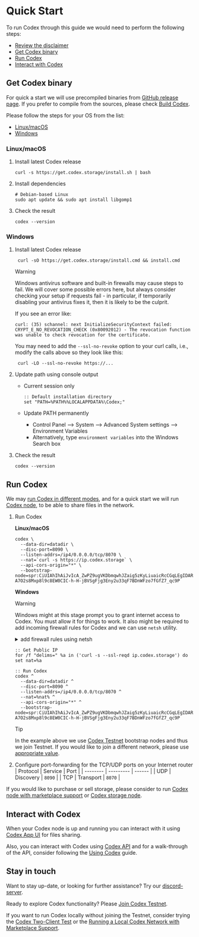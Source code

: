 # Quick Start

To run Codex through this guide we would need to perform the following steps:
- [Review the disclaimer](/codex/disclaimer)
- [Get Codex binary](#get-codex-binary)
- [Run Codex](#run-codex)
- [Interact with Codex](#interact-with-codex)

## Get Codex binary

For quick a start we will use precompiled binaries from [GitHub release page](https://github.com/codex-storage/nim-codex/releases). If you prefer to compile from the sources, please check [Build Codex](/learn/build).

Please follow the steps for your OS from the list:
- [Linux/macOS](#linux-macos)
- [Windows](#windows)

### Linux/macOS

1. Install latest Codex release
   ```shell
   curl -s https://get.codex.storage/install.sh | bash
   ```

2. Install dependencies
   ```shell
   # Debian-based Linux
   sudo apt update && sudo apt install libgomp1
   ```

3. Check the result
   ```shell
   codex --version
   ```

### Windows

1. Install latest Codex release
   ```batch
    curl -sO https://get.codex.storage/install.cmd && install.cmd 
   ```

   > [!WARNING]
   > Windows antivirus software and built-in firewalls may cause steps to fail. We will cover some possible errors here, but always consider checking your setup if requests fail - in particular, if temporarily disabling your antivirus fixes it, then it is likely to be the culprit.

   If you see an error like:

   ```batch
   curl: (35) schannel: next InitializeSecurityContext failed: CRYPT_E_NO_REVOCATION_CHECK (0x80092012) - The revocation function was unable to check revocation for the certificate.
   ```

   You may need to add the `--ssl-no-revoke` option to your curl calls, i.e., modify the calls above so they look like this:

   ```batch
    curl -LO --ssl-no-revoke https://...
    ```

2. Update path using console output
    - Current session only
      ```batch
      :: Default installation directory
      set "PATH=%PATH%%LOCALAPPDATA%\Codex;"
      ```

    - Update PATH permanently
      - Control Panel --> System --> Advanced System settings --> Environment Variables
      - Alternatively, type `environment variables` into the Windows Search box

3. Check the result
   ```shell
   codex --version
   ```

## Run Codex

We may [run Codex in different modes](/learn/run#run), and for a quick start we will run [Codex node](/learn/run#codex-node), to be able to share files in the network.

1. Run Codex

   **Linux/macOS**
   ```shell
   codex \
     --data-dir=datadir \
     --disc-port=8090 \
     --listen-addrs=/ip4/0.0.0.0/tcp/8070 \
     --nat=`curl -s https://ip.codex.storage` \
     --api-cors-origin="*" \
     --bootstrap-node=spr:CiUIAhIhAiJvIcA_ZwPZ9ugVKDbmqwhJZaig5zKyLiuaicRcCGqLEgIDARo8CicAJQgCEiECIm8hwD9nA9n26BUoNuarCEllqKDnMrIuK5qJxFwIaosQ3d6esAYaCwoJBJ_f8zKRAnU6KkYwRAIgM0MvWNJL296kJ9gWvfatfmVvT-A7O2s8Mxp8l9c8EW0CIC-h-H-jBVSgFjg3Eny2u33qF7BDnWFzo7fGfZ7_qc9P
   ```

   **Windows**

   > [!WARNING]
   > Windows might at this stage prompt you to grant internet access to Codex. You must allow it for things to work.
   > It also might be required to add incoming firewall rules for Codex and we can use `netsh` utility.

   <details>
   <summary>add firewall rules using netsh</summary>

   ```batch
   :: Add rules
   netsh advfirewall firewall add rule name="Allow Codex (TCP-In)" protocol=TCP dir=in localport=8070 action=allow
   netsh advfirewall firewall add rule name="Allow Codex (UDP-In)" protocol=UDP dir=in localport=8090 action=allow

   :: List rules
   netsh advfirewall firewall show rule name=all | find /I "Codex"

   :: Delete rules
   netsh advfirewall firewall delete rule name="Allow Codex (TCP-In)"
   netsh advfirewall firewall delete rule name="Allow Codex (UDP-In)"
   ```
   </details>

   ```batch
   :: Get Public IP
   for /f "delims=" %a in ('curl -s --ssl-reqd ip.codex.storage') do set nat=%a

   :: Run Codex
   codex ^
     --data-dir=datadir ^
     --disc-port=8090 ^
     --listen-addrs=/ip4/0.0.0.0/tcp/8070 ^
     --nat=%nat% ^
     --api-cors-origin="*" ^
     --bootstrap-node=spr:CiUIAhIhAiJvIcA_ZwPZ9ugVKDbmqwhJZaig5zKyLiuaicRcCGqLEgIDARo8CicAJQgCEiECIm8hwD9nA9n26BUoNuarCEllqKDnMrIuK5qJxFwIaosQ3d6esAYaCwoJBJ_f8zKRAnU6KkYwRAIgM0MvWNJL296kJ9gWvfatfmVvT-A7O2s8Mxp8l9c8EW0CIC-h-H-jBVSgFjg3Eny2u33qF7BDnWFzo7fGfZ7_qc9P
   ```

   > [!TIP]
   > In the example above we use [Codex Testnet](/networks/testnet#bootstrap-nodes) bootstrap nodes and thus we join Testnet. If you would like to join a different network, please use [appropriate value](/networks/networks).

2. Configure port-forwarding for the TCP/UDP ports on your Internet router
   | Protocol | Service   | Port   |
   | -------- | --------- | ------ |
   | UDP      | Discovery | `8090` |
   | TCP      | Transport | `8070` |

If you would like to purchase or sell storage, please consider to run [Codex node with marketplace support](/learn/run#codex-node-with-marketplace-support) or [Codex storage node](/learn/run#codex-storage-node).

## Interact with Codex

When your Codex node is up and running you can interact with it using [Codex App UI](https://app.codex.storage) for files sharing.

Also, you can interact with Codex using [Codex API](/developers/api) and for a walk-through of the API, consider following the [Using Codex](/learn/using) guide.

## Stay in touch

Want to stay up-date, or looking for further assistance? Try our [discord-server](https://discord.gg/codex-storage).

Ready to explore Codex functionality? Please [Join Codex Testnet](/networks/testnet).

If you want to run Codex locally without joining the Testnet, consider trying the [Codex Two-Client Test](/learn/local-two-client-test) or the [Running a Local Codex Network with Marketplace Support](/learn/local-marketplace).
